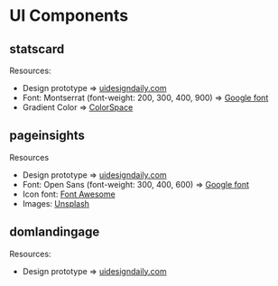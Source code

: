 # UI Components

## statscard

Resources:

- Design prototype => [uidesigndaily.com](https://uidesigndaily.com/posts/sketch-stats-card-statistics-cards-day-1123)
- Font: Montserrat (font-weight: 200, 300, 400, 900) => [Google font](https://fonts.google.com/)
- Gradient Color => [ColorSpace](https://mycolor.space/gradient)

## pageinsights

Resources

- Design prototype => [uidesigndaily.com](https://uidesigndaily.com/posts/sketch-page-insights-stats-statistics-website-analytics-card-header-day-1125)
- Font: Open Sans (font-weight: 300, 400, 600) => [Google font](https://fonts.google.com/)
- Icon font: [Font Awesome](https://fontawesome.com/)
- Images: [Unsplash](https://unsplash.com/photos/RukI4qZGlQs)

## domlandingage

Resources:

- Design prototype => [uidesigndaily.com](https://uidesigndaily.com/posts/sketch-domain-site-landing-page-website-day-1161)